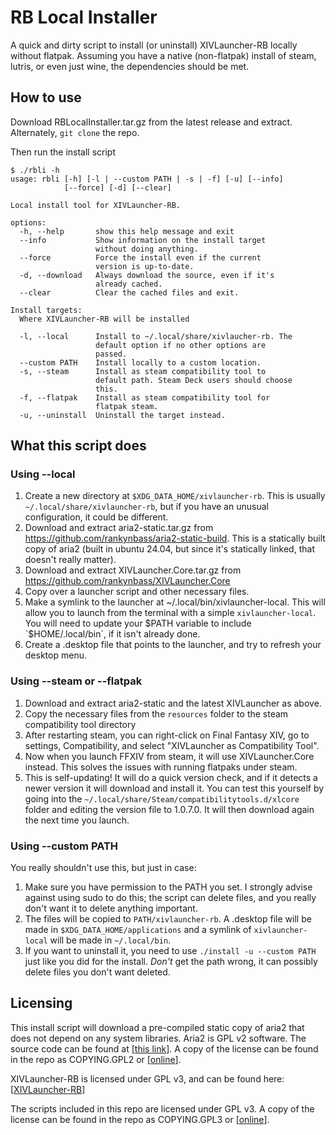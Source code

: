 # RB Local Installer
A quick and dirty script to install (or uninstall) XIVLauncher-RB locally without flatpak. Assuming you have a native (non-flatpak) install of steam, lutris, or even just wine, the dependencies should be met.

## How to use
Download RBLocalInstaller.tar.gz from the latest release and extract. Alternately, `git clone` the repo.

Then run the install script
```
$ ./rbli -h
usage: rbli [-h] [-l | --custom PATH | -s | -f] [-u] [--info]
            [--force] [-d] [--clear]

Local install tool for XIVLauncher-RB.

options:
  -h, --help       show this help message and exit
  --info           Show information on the install target
                   without doing anything.
  --force          Force the install even if the current
                   version is up-to-date.
  -d, --download   Always download the source, even if it's
                   already cached.
  --clear          Clear the cached files and exit.

Install targets:
  Where XIVLauncher-RB will be installed

  -l, --local      Install to ~/.local/share/xivlaucher-rb. The
                   default option if no other options are
                   passed.
  --custom PATH    Install locally to a custom location.
  -s, --steam      Install as steam compatibility tool to
                   default path. Steam Deck users should choose
                   this.
  -f, --flatpak    Install as steam compatibility tool for
                   flatpak steam.
  -u, --uninstall  Uninstall the target instead.
```

## What this script does
### Using --local
1. Create a new directory at `$XDG_DATA_HOME/xivlauncher-rb`. This is usually `~/.local/share/xivlauncher-rb`, but if you have an unusual configuration, it could be different.
2. Download and extract aria2-static.tar.gz from https://github.com/rankynbass/aria2-static-build. This is a statically built copy of aria2 (built in ubuntu 24.04, but since it's statically linked, that doesn't really matter).
3. Download and extract XIVLauncher.Core.tar.gz from https://github.com/rankynbass/XIVLauncher.Core
4. Copy over a launcher script and other necessary files.
5. Make a symlink to the launcher at ~/.local/bin/xivlauncher-local. This will allow you to launch from the terminal with a simple `xivlauncher-local`. You will need to update your $PATH variable to include `$HOME/.local/bin`, if it isn't already done.
6. Create a .desktop file that points to the launcher, and try to refresh your desktop menu.

### Using --steam or --flatpak
1. Download and extract aria2-static and the latest XIVLauncher as above.
2. Copy the necessary files from the `resources` folder to the steam compatibility tool directory
3. After restarting steam, you can right-click on Final Fantasy XIV, go to settings, Compatibility, and select "XIVLauncher as Compatibility Tool".
4. Now when you launch FFXIV from steam, it will use XIVLauncher.Core instead. This solves the issues with running flatpaks under steam.
5. This is self-updating! It will do a quick version check, and if it detects a newer version it will download and install it. You can test this yourself by going into the `~/.local/share/Steam/compatibilitytools.d/xlcore` folder and editing the version file to 1.0.7.0. It will then download again the next time you launch.

### Using --custom PATH
You really shouldn't use this, but just in case:
1. Make sure you have permission to the PATH you set. I strongly advise against using sudo to do this; the script can delete files, and you really don't want it to delete anything important.
2. The files will be copied to `PATH/xivlauncher-rb`. A .desktop file will be made in `$XDG_DATA_HOME/applications` and a symlink of `xivlauncher-local` will be made in `~/.local/bin`.
3. If you want to uninstall it, you need to use `./install -u --custom PATH` just like you did for the install. *Don't* get the path wrong, it can possibly delete files you don't want deleted.

## Licensing
This install script will download a pre-compiled static copy of aria2 that does not depend on any system libraries. Aria2 is GPL v2 software. The source code can be found at [[this link](https://github.com/aria2/aria2)]. A copy of the license can be found in the repo as COPYING.GPL2 or [[online](https://www.gnu.org/licenses/old-licenses/gpl-2.0.txt)].

XIVLauncher-RB is licensed under GPL v3, and can be found here: [[XIVLauncher-RB](https://github.com/rankynbass/XIVLauncher.Core)]

The scripts included in this repo are licensed under GPL v3. A copy of the license can be found in the repo as COPYING.GPL3 or [[online](https://www.gnu.org/licenses/gpl-3.0.txt)].
